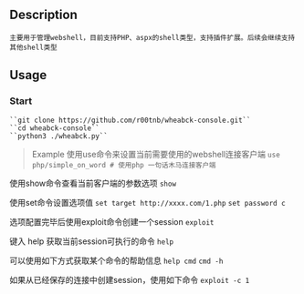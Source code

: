 ## Description
    主要用于管理webshell，目前支持PHP、aspx的shell类型，支持插件扩展。后续会继续支持其他shell类型
    
## Usage
### Start
    ``git clone https://github.com/r00tnb/wheabck-console.git``
    ``cd wheabck-console``
    ``python3 ./wheabck.py``
> Example
使用use命令来设置当前需要使用的webshell连接客户端
``use php/simple_on_word # 使用php 一句话木马连接客户端``
        
使用show命令查看当前客户端的参数选项
``show``
        
使用set命令设置选项值
``set target http://xxxx.com/1.php``
``set password c``
        
选项配置完毕后使用exploit命令创建一个session
``exploit``
        
键入 help 获取当前session可执行的命令
``help``
        
可以使用如下方式获取某个命令的帮助信息
``help cmd``
``cmd -h``
        
如果从已经保存的连接中创建session，使用如下命令
``exploit -c 1``
